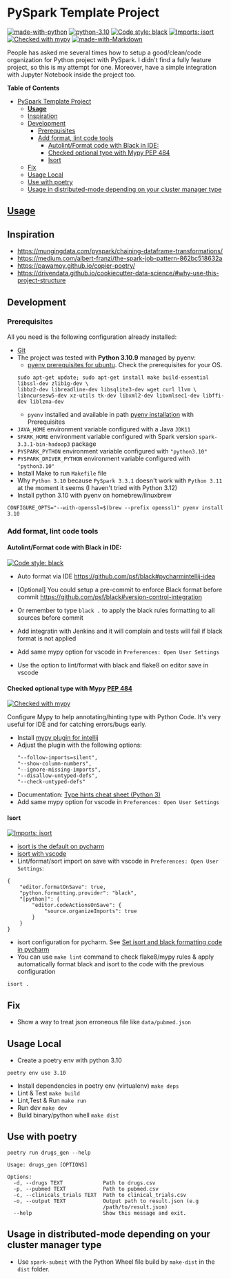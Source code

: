
# PySpark Template Project #

[![made-with-python](https://img.shields.io/badge/Made%20with-Python-1f425f.svg)](https://www.python.org/)
[![python-3.10](https://img.shields.io/badge/Python-%203.10%20-blue)](https://www.python.org/)
[![Code style: black](https://img.shields.io/badge/code%20style-black-000000.svg)](https://github.com/psf/black)
[![Imports: isort](https://img.shields.io/badge/%20imports-isort-%231674b1?style=flat&labelColor=ef8336)](https://pycqa.github.io/isort/)
[![Checked with mypy](https://camo.githubusercontent.com/34b3a249cd6502d0a521ab2f42c8830b7cfd03fa/687474703a2f2f7777772e6d7970792d6c616e672e6f72672f7374617469632f6d7970795f62616467652e737667)](http://mypy-lang.org/)
[![made-with-Markdown](https://img.shields.io/badge/Made%20with-Markdown-1f425f.svg)](http://commonmark.org)

People has asked me several times how to setup a good/clean/code organization for Python project with PySpark. I didn't find a fully feature project, so this is my attempt for one. Moreover, have a simple integration with Jupyter Notebook inside the project too.

**Table of Contents**
- [PySpark Template Project](#pyspark-template-project)
  - [**Usage**](#usage)
  - [Inspiration](#inspiration)
  - [Development](#development)
    - [Prerequisites](#prerequisites)
    - [Add format, lint code tools](#add-format-lint-code-tools)
      - [Autolint/Format code with Black in IDE:](#autolintformat-code-with-black-in-ide)
      - [Checked optional type with Mypy PEP 484](#checked-optional-type-with-mypy-pep-484)
      - [Isort](#isort)
  - [Fix](#fix)
  - [Usage Local](#usage-local)
  - [Use with poetry](#use-with-poetry)
  - [Usage in distributed-mode depending on your cluster manager type](#usage-in-distributed-mode-depending-on-your-cluster-manager-type)

## [**Usage**](USAGE.md)

## Inspiration

* https://mungingdata.com/pyspark/chaining-dataframe-transformations/
* https://medium.com/albert-franzi/the-spark-job-pattern-862bc518632a
* https://pawamoy.github.io/copier-poetry/
* https://drivendata.github.io/cookiecutter-data-science/#why-use-this-project-structure

## Development

### Prerequisites
All you need is the following configuration already installed:

* [Git](https://git-scm.com/book/en/v2/Getting-Started-Installing-Git)
* The project was tested with **Python 3.10.9** managed by pyenv:
  * [pyenv prerequisites for ubuntu](https://github.com/pyenv/pyenv/wiki#suggested-build-environment). Check the prerequisites for your OS.
  ```
  sudo apt-get update; sudo apt-get install make build-essential libssl-dev zlib1g-dev \
  libbz2-dev libreadline-dev libsqlite3-dev wget curl llvm \
  libncursesw5-dev xz-utils tk-dev libxml2-dev libxmlsec1-dev libffi-dev liblzma-dev
  ```
  * `pyenv` installed and available in path [pyenv installation](https://github.com/pyenv/pyenv#installation) with Prerequisites 
* `JAVA_HOME` environment variable configured with a Java `JDK11`
* `SPARK_HOME` environment variable configured with Spark version `spark-3.3.1-bin-hadoop3` package
* `PYSPARK_PYTHON` environment variable configured with `"python3.10"`
* `PYSPARK_DRIVER_PYTHON` environment variable configured with `"python3.10"`
* Install Make to run `Makefile` file
* Why `Python 3.10` because `PySpark 3.3.1` doesn't work with `Python 3.11` at the moment it seems (I haven't tried with Python 3.12)
* Install python 3.10 with pyenv on homebrew/linuxbrew
```shell
CONFIGURE_OPTS="--with-openssl=$(brew --prefix openssl)" pyenv install 3.10
```

### Add format, lint code tools

#### Autolint/Format code with Black in IDE:

[![Code style: black](https://img.shields.io/badge/code%20style-black-000000.svg)](https://github.com/psf/black)

* Auto format via IDE https://github.com/psf/black#pycharmintellij-idea
* [Optional] You could setup a pre-commit to enforce Black format before commit https://github.com/psf/black#version-control-integration
* Or remember to type `black .` to apply the black rules formatting to all sources before commit
* Add integratin with Jenkins and it will complain and tests will fail if black format is not applied

* Add same mypy option for vscode in `Preferences: Open User Settings`
* Use the option to lint/format with black and flake8 on editor save in vscode

#### Checked optional type with Mypy [PEP 484](https://www.python.org/dev/peps/pep-0484/)

[![Checked with mypy](https://camo.githubusercontent.com/34b3a249cd6502d0a521ab2f42c8830b7cfd03fa/687474703a2f2f7777772e6d7970792d6c616e672e6f72672f7374617469632f6d7970795f62616467652e737667)](http://mypy-lang.org/)

Configure Mypy to help annotating/hinting type with Python Code. It's very useful for IDE and for catching errors/bugs early. 

* Install [mypy plugin for intellij](https://plugins.jetbrains.com/plugin/11086-mypy)
* Adjust the plugin with the following options:
    ```
    "--follow-imports=silent",
    "--show-column-numbers",
    "--ignore-missing-imports",
    "--disallow-untyped-defs",
    "--check-untyped-defs"
    ```  
* Documentation: [Type hints cheat sheet (Python 3)](https://mypy.readthedocs.io/en/stable/cheat_sheet_py3.html)
* Add same mypy option for vscode in `Preferences: Open User Settings` 

#### Isort

[![Imports: isort](https://img.shields.io/badge/%20imports-isort-%231674b1?style=flat&labelColor=ef8336)](https://pycqa.github.io/isort/)

* [isort is the default on pycharm](https://www.jetbrains.com/help/pycharm/code-style-python.html#imports_table)
* [isort with vscode](https://cereblanco.medium.com/setup-black-and-isort-in-vscode-514804590bf9)
* Lint/format/sort import on save with vscode in `Preferences: Open User Settings`:

```
{
    "editor.formatOnSave": true,
    "python.formatting.provider": "black",
    "[python]": {
        "editor.codeActionsOnSave": {
            "source.organizeImports": true
        }
    }
}
```

* isort configuration for pycharm. See [Set isort and black formatting code in pycharm](https://www.programmersought.com/article/23126972182/)
* You can use `make lint` command to check flake8/mypy rules & apply automatically format black and isort to the code with the previous configuration

```
isort .
```

## Fix

* Show a way to treat json erroneous file like `data/pubmed.json`

## Usage Local

* Create a poetry env with python 3.10
```shell
poetry env use 3.10
```
* Install dependencies in poetry env (virtualenv) `make deps`
* Lint & Test `make build`
* Lint,Test & Run `make run`
* Run dev `make dev`
* Build binary/python whell `make dist`

## Use with poetry

`poetry run drugs_gen --help` 

```
Usage: drugs_gen [OPTIONS]

Options:
  -d, --drugs TEXT             Path to drugs.csv
  -p, --pubmed TEXT            Path to pubmed.csv
  -c, --clinicals_trials TEXT  Path to clinical_trials.csv
  -o, --output TEXT            Output path to result.json (e.g
                               /path/to/result.json)
  --help                       Show this message and exit.
```

## Usage in distributed-mode depending on your cluster manager type

* Use `spark-submit` with the Python Wheel file build by `make-dist` in the `dist` folder.
